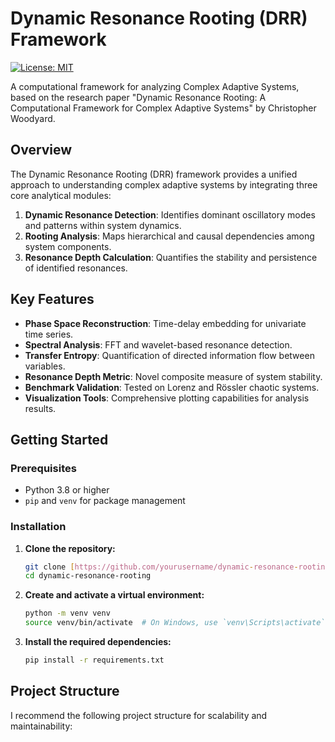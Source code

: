 # Dynamic Resonance Rooting (DRR) Framework

[![License: MIT](https://img.shields.io/badge/License-MIT-yellow.svg)](https://opensource.org/licenses/MIT)

A computational framework for analyzing Complex Adaptive Systems, based on the research paper "Dynamic Resonance Rooting: A Computational Framework for Complex Adaptive Systems" by Christopher Woodyard.

## Overview

The Dynamic Resonance Rooting (DRR) framework provides a unified approach to understanding complex adaptive systems by integrating three core analytical modules:

1.  **Dynamic Resonance Detection**: Identifies dominant oscillatory modes and patterns within system dynamics.
2.  **Rooting Analysis**: Maps hierarchical and causal dependencies among system components.
3.  **Resonance Depth Calculation**: Quantifies the stability and persistence of identified resonances.

## Key Features

-   **Phase Space Reconstruction**: Time-delay embedding for univariate time series.
-   **Spectral Analysis**: FFT and wavelet-based resonance detection.
-   **Transfer Entropy**: Quantification of directed information flow between variables.
-   **Resonance Depth Metric**: Novel composite measure of system stability.
-   **Benchmark Validation**: Tested on Lorenz and Rössler chaotic systems.
-   **Visualization Tools**: Comprehensive plotting capabilities for analysis results.

## Getting Started

### Prerequisites

-   Python 3.8 or higher
-   `pip` and `venv` for package management

### Installation

1.  **Clone the repository:**
    ```bash
    git clone [https://github.com/yourusername/dynamic-resonance-rooting.git](https://github.com/yourusername/dynamic-resonance-rooting.git)
    cd dynamic-resonance-rooting
    ```

2.  **Create and activate a virtual environment:**
    ```bash
    python -m venv venv
    source venv/bin/activate  # On Windows, use `venv\Scripts\activate`
    ```

3.  **Install the required dependencies:**
    ```bash
    pip install -r requirements.txt
    ```

## Project Structure

I recommend the following project structure for scalability and maintainability:
